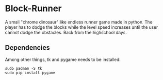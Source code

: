 # Block-Runner
A small "chrome dinosaur" like endless runner game made in python. The player has to dodge the blocks while the level speed increases until the user cannot dodge the obstacles. Back from the highschool days.

## Dependencies
Among other things, tk and pygame needs to be installed.
```
sudo pacman -S tk
sudo pip install pygame
```
